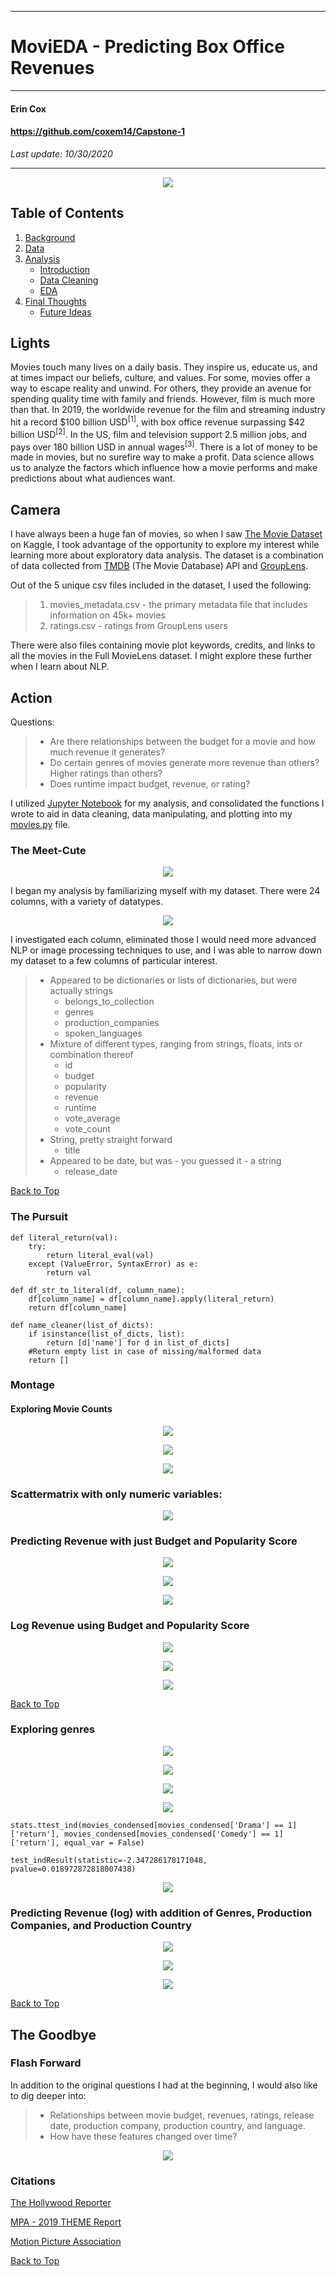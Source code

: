 **********************************************
# MoviEDA - Predicting Box Office Revenues
**********************************************

#### Erin Cox
#### https://github.com/coxem14/Capstone-1
*Last update: 10/30/2020*
***

<p align = 'center'>
    <img src = 'https://media.giphy.com/media/8lKyuiFprZaj2lC3WN/giphy.gif'>
</p>

## Table of Contents
1. [Background](#Lights)
2. [Data](#Camera)
3. [Analysis](#Action)
    * [Introduction](#Meet-Cute)
    * [Data Cleaning](#Pursuit)
    * [EDA](#Montage)
4. [Final Thoughts](#The-Goodbye) 
    * [Future Ideas](#Flash-Forward)

## Lights

 Movies touch many lives on a daily basis. They inspire us, educate us, and at times impact our beliefs, culture, and values. For some, movies offer a way to escape reality and unwind. For others, they provide an avenue for spending quality time with family and friends. However, film is much more than that. In 2019, the worldwide revenue for the film and streaming industry hit a record $100 billion USD<sup>[1]</sup>, with box office revenue surpassing $42 billion USD<sup>[2]</sup>. In the US, film and television support 2.5 million jobs, and pays over 180 billion USD in annual wages<sup>[3]</sup>. There is a lot of money to be made in movies, but no surefire way to make a profit. Data science allows us to analyze the factors which influence how a movie performs and make predictions about what audiences want.

## Camera
I have always been a huge fan of movies, so when I saw [The Movie Dataset](https://www.kaggle.com/rounakbanik/the-movies-dataset) on Kaggle, I took advantage of the opportunity to explore my interest while learning more about exploratory data analysis. The dataset is a combination of data collected from [TMDB](https://www.themoviedb.org/) (The Movie Database) API and [GroupLens](https://grouplens.org/datasets/movielens/latest/). 

Out of the 5 unique csv files included in the dataset, I used the following: 
> 1. movies_metadata.csv - the primary metadata file that includes information on 45k+ movies
> 2. ratings.csv - ratings from GroupLens users

There were also files containing movie plot keywords, credits, and links to all the movies in the Full MovieLens dataset. I might explore these further when I learn about NLP.

## Action

Questions:
> * Are there relationships between the budget for a movie and how much revenue it generates? 
> * Do certain genres of movies generate more revenue than others? Higher ratings than others?
> * Does runtime impact budget, revenue, or rating?

I utilized [Jupyter Notebook](https://github.com/coxem14/Capstone-1/blob/main/MoviEDA.ipynb) for my analysis, and consolidated the functions I wrote to aid in data cleaning, data manipulating, and plotting into my [movies.py](https://github.com/coxem14/Capstone-1/blob/main/movies.py) file.

### The Meet-Cute

<p align = 'center'>
    <img src = 'https://github.com/coxem14/Capstone-1/blob/main/images/dataset_snapshot.png'>
</p>

I began my analysis by familiarizing myself with my dataset. There were 24 columns, with a variety of datatypes. 

<p align = 'center'>
    <img src = 'https://github.com/coxem14/Capstone-1/blob/main/images/original_dataset_info.png'>
</p>

I investigated each column, eliminated those I would need more advanced NLP or image processing techniques to use, and I was able to narrow down my dataset to a few columns of particular interest.

> * Appeared to be dictionaries or lists of dictionaries, but were actually strings
>   * belongs_to_collection
>   * genres
>   * production_companies
>   * spoken_languages 
> * Mixture of different types, ranging from strings, floats, ints or combination thereof
>   * id
>   * budget
>   * popularity
>   * revenue
>   * runtime
>   * vote_average
>   * vote_count
> * String, pretty straight forward
>   * title
> * Appeared to be date, but was - you guessed it - a string
>   * release_date    

[Back to Top](#Table-of-Contents)

### The Pursuit

```
def literal_return(val):
    try:
        return literal_eval(val)
    except (ValueError, SyntaxError) as e:
        return val

def df_str_to_literal(df, column_name):
    df[column_name] = df[column_name].apply(literal_return)
    return df[column_name]

def name_cleaner(list_of_dicts):
    if isinstance(list_of_dicts, list):
        return [d['name'] for d in list_of_dicts]
    #Return empty list in case of missing/malformed data
    return []
```

### Montage

#### Exploring Movie Counts

<p align = 'center'>
    <img src = 'https://github.com/coxem14/Capstone-1/blob/main/images/movie_counts_by_genre.png'>
</p>


<p align = 'center'>
    <img src = 'https://github.com/coxem14/Capstone-1/blob/main/images/movie_count_by_company.png'>
</p>


<p align = 'center'>
    <img src = 'https://github.com/coxem14/Capstone-1/blob/main/images/counts_by_country.png'>
</p>

### Scattermatrix with only numeric variables:
<p align = 'center'>
    <img src = 'https://github.com/coxem14/Capstone-1/blob/main/images/original_scatter_matrix.png'>
</p>

### Predicting Revenue with just Budget and Popularity Score

<p align = 'center'>
    <img src = 'https://github.com/coxem14/Capstone-1/blob/main/images/actual_vs_model_1.png'>
</p>

<p align = 'center'>
    <img src = 'https://github.com/coxem14/Capstone-1/blob/main/images/residuals_1.png'>
</p>

<p align = 'center'>
    <img src = 'https://github.com/coxem14/Capstone-1/blob/main/images/qq_plot_1.png'>
</p>

### Log Revenue using Budget and Popularity Score

<p align = 'center'>
    <img src = 'https://github.com/coxem14/Capstone-1/blob/main/images/actual_vs_model_2.png'>
</p>

<p align = 'center'>
    <img src = 'https://github.com/coxem14/Capstone-1/blob/main/images/log_residuals_1.png'>
</p>

<p align = 'center'>
    <img src = 'https://github.com/coxem14/Capstone-1/blob/main/images/log_qq_plot1.png)'>
</p>

[Back to Top](#Table-of-Contents)

### Exploring genres
<p align = 'center'>
    <img src = 'https://github.com/coxem14/Capstone-1/blob/main/images/runtime_by_genre.png'>
</p>

<p align = 'center'>
    <img src = 'https://github.com/coxem14/Capstone-1/blob/main/images/return_by_genre.png'>
</p>

<p align = 'center'>
    <img src = 'https://github.com/coxem14/Capstone-1/blob/main/images/top_performing_movies.png'>
</p>

<p align = 'center'>
    <img src = 'https://github.com/coxem14/Capstone-1/blob/main/images/return_by_genre_wo.png'>
</p>

```
stats.ttest_ind(movies_condensed[movies_condensed['Drama'] == 1]['return'], movies_condensed[movies_condensed['Comedy'] == 1]['return'], equal_var = False)

test_indResult(statistic=-2.347286178171048, pvalue=0.018972872818007438)
```

<p align = 'center'>
    <img src = 'https://github.com/coxem14/Capstone-1/blob/main/images/top_performing_movies_wo_outliers.png'>
</p>


### Predicting Revenue (log) with addition of Genres, Production Companies, and Production Country 

<p align = 'center'>
    <img src = 'https://github.com/coxem14/Capstone-1/blob/main/images/actual_vs_model_3.png'>
</p>

<p align = 'center'>
    <img src = 'https://github.com/coxem14/Capstone-1/blob/main/images/log_residuals_2.png'>
</p>

<p align = 'center'>
    <img src = 'https://github.com/coxem14/Capstone-1/blob/main/images/log_qq_plot_2.png'>
</p>

[Back to Top](#Table-of-Contents)

## The Goodbye
### Flash Forward

In addition to the original questions I had at the beginning, I would also like to dig deeper into:
> * Relationships between movie budget, revenues, ratings, release date, production company, production country, and language.
> * How have these features changed over time? 



<p align = 'center'>
    <img src = 'https://media.giphy.com/media/l4FAPaGGeB7D1LfIA/giphy.gif'>
</p>

### Citations

[The Hollywood Reporter](https://www.hollywoodreporter.com/news/fueled-by-streaming-global-entertainment-market-hit-record-100-billion-2019-1283800)

[MPA - 2019 THEME Report](https://www.motionpictures.org/wp-content/uploads/2020/03/MPA-THEME-2019.pdf)

[Motion Picture Association](https://www.motionpictures.org/what-we-do/driving-economic-growth/)

[Back to Top](#Table-of-Contents)






































